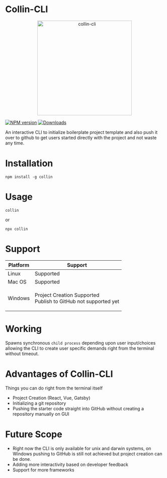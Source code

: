 # Collin-CLI

<p align="center">
  <img src="https://i.ibb.co/wCp3vjg/collin.jpg" alt="collin-cli" width=300 >

[![NPM version][npm-image]][npm-url] [![Downloads][downloads-image]][npm-url]

[npm-url]: https://npmjs.org/package/collin
[downloads-image]: https://img.shields.io/npm/dm/collin.svg
[npm-image]: https://img.shields.io/npm/v/collin.svg

An interactive CLI to initialize boilerplate project template and also push it over to github to get users started directly with the project and not waste any time.

# Installation

```
npm install -g collin
```

# Usage

```
collin
```

or

```
npx collin
```

# Support

<table>
<thead><tr><th>Platform</th><th>Support</th></tr></thead>
<tbody>
<tr><td>
Linux
</td><td>
Supported
</td></tr>
<tr><td>
Mac OS
</td><td>
Supported
</td></tr>
<tr><td>
Windows
</td><td>
<p>Project Creation Supported<br />Publish to GitHub not supported yet</p>
</td></tr>
</tbody></table>

# Working

Spawns synchronous `child process` depending upon user input/choices allowing the CLI to create user specific demands right from the terminal without timeout.

# Advantages of Collin-CLI

Things you can do right from the terminal itself

-   Project Creation (React, Vue, Gatsby)
-   Initializing a git repository
-   Pushing the starter code straight into GitHub without creating a repository manually on GUI

# Future Scope

-   Right now the CLI is only available for unix and darwin systems, on Windows pushing to GitHub is still not achieved but project creation can be done.
-   Adding more interactivity based on developer feedback
-   Support for more frameworks
